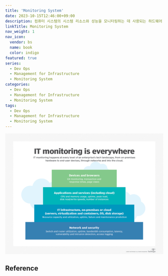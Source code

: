 ```yaml
---
title: 'Monitoring System'
date: 2023-10-15T12:46:00+09:00
description: 컴퓨터 시스템의 시스템 리소스와 성능을 모니터링하는 데 사용되는 하드웨어 또는 소프트웨어 구성 요소
linkTitle: Monitoring System
nav_weight: 1
nav_icon:
  vendor: bs
  name: book
  color: indigo
featured: true
series:
  - Dev Ops
  - Management for Infrastructure
  - Monitoring System
categories:
  - Dev Ops
  - Management for Infrastructure
  - Monitoring System
tags:
  - Dev Ops
  - Management for Infrastructure
  - Monitoring System
---
```


![Monitoring](monitoring.png#center)

## Reference
